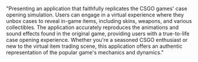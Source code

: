 "Presenting an application that faithfully replicates the CSGO games' case opening simulation. Users can engage in a virtual experience where they unbox cases to reveal in-game items, including skins, weapons, and various collectibles. The application accurately reproduces the animations and sound effects found in the original game, providing users with a true-to-life case opening experience. Whether you're a seasoned CSGO enthusiast or new to the virtual item trading scene, this application offers an authentic representation of the popular game's mechanics and dynamics."
